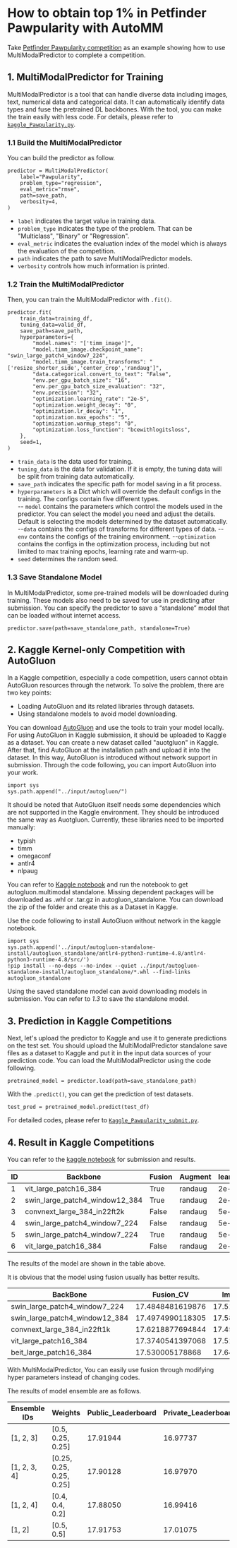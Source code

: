 ﻿# How to obtain top 1% in Petfinder Pawpularity with AutoMM

Take [Petfinder Pawpularity competition](https://www.kaggle.com/competitions/petfinder-pawpularity-score/overview) as an example showing how to use MultiModalPredictor to complete a competition.

## 1. MultiModalPredictor for Training

MultiModalPredictor is a tool that can handle diverse data including images, text, numerical data and categorical data. It can automatically identify data types and fuse the pretrained DL backbones. With the tool, you can make the train easily with less code. For details, please refer to [`kaggle_Pawpularity.py`](./kaggle_Pawpularity.py).

### 1.1 Build the MultiModalPredictor

You can build the predictor as follow.

    predictor = MultiModalPredictor(
	    label="Pawpularity", 
	    problem_type="regression", 
	    eval_metric="rmse", 
	    path=save_path,  
	    verbosity=4, 
	)

 - `label` indicates the target value in training data.
 - `problem_type` indicates the type of the problem. That can be "Multiclass", "Binary" or "Regression".
 - `eval_metric` indicates the evaluation index of the model which is always the evaluation of the competition.
 - `path` indicates the path to save MultiModalPredictor models.
 - `verbosity` controls how much information is printed.

### 1.2 Train the MultiModalPredictor

Then, you can train the MultiModalPredictor with `.fit()`.

    predictor.fit(  
	    train_data=training_df,
	    tuning_data=valid_df,  
	    save_path=save_path,  
	    hyperparameters={
		    "model.names": "['timm_image']",
		    "model.timm_image.checkpoint_name": "swin_large_patch4_window7_224",
		    "model.timm_image.train_transforms": "['resize_shorter_side','center_crop','randaug']",
		    "data.categorical.convert_to_text": "False",
		    "env.per_gpu_batch_size": "16",
		    "env.per_gpu_batch_size_evaluation": "32",
		    "env.precision": "32",
		    "optimization.learning_rate": "2e-5",
		    "optimization.weight_decay": "0",
		    "optimization.lr_decay": "1",
		    "optimization.max_epochs": "5",
		    "optimization.warmup_steps": "0",
		    "optimization.loss_function": "bcewithlogitsloss",
		},
		seed=1,
	)

 - `train_data` is the data used for training.
 - `tuning_data` is the data for validation. If it is empty, the tuning data will be split from training data automatically.
 - `save_path` indicates the specific path for model saving in a fit process.
 - `hyperparameters` is a Dict which will override the default configs in the training. The configs contain five different types.  
 -- `model` contains the parameters which control the models used in the predictor. You can select the model you need and adjust the details. Default is selecting the models determined by the dataset automatically.
 --`data` contains the configs of transforms for different types of data. 
 --`env` contains the configs of the training environment.
 --`optimization` contains the configs in the optimization process, including but not limited to max training epochs, learning rate and warm-up.
 - `seed` determines the random seed.

### 1.3 Save Standalone Model
In MultiModalPredictor, some pre-trained models will be downloaded during training. These models also need to be saved for use in predicting after submission. You can specify the predictor to save a “standalone” model that can be loaded without internet access.

    predictor.save(path=save_standalone_path, standalone=True)

## 2. Kaggle Kernel-only Competition with AutoGluon

In a Kaggle competition, especially a code competition, users cannot obtain AutoGluon resources through the network. 
To solve the problem, there are two key points:

 - Loading AutoGluon and its related libraries through datasets.
 - Using standalone models to avoid model downloading.

You can download [AutoGluon](https://github.com/autogluon/autogluon) and use the tools to train your model locally.
For using AutoGluon in Kaggle submission, it should be uploaded to Kaggle as a dataset. You can create a new dataset called "auotgluon" in Kaggle. After that, find AutoGluon at the installation path and upload it into the dataset. 
In this way, AutoGluon is introduced without network support in submission. 
Through the code following, you can import AutoGluon into your work.

    import sys
    sys.path.append("../input/autogluon/")
  
It should be noted that AutoGluon itself needs some dependencies which are not supported in the Kaggle environment. They should be introduced the same way as Auotgluon. 
Currently, these libraries need to be imported manually:

 - typish
 - timm
 - omegaconf
 - antlr4
 - nlpaug

You can refer to [Kaggle notebook](https://www.kaggle.com/code/linuxdex/get-autogluon-standalone) and run the notebook to get autogluon.multimodal standalone. Missing dependent packages will be downloaded as .whl or .tar.gz in autogluon_standalone. You can download the zip of the folder and create this as a Dataset in Kaggle.

Use the code following to install AutoGluon without network in the kaggle notebook. 

    import sys
    sys.path.append('../input/autogluon-standalone-install/autogluon_standalone/antlr4-python3-runtime-4.8/antlr4-python3-runtime-4.8/src/')
    !pip install --no-deps --no-index --quiet ../input/autogluon-standalone-install/autogluon_standalone/*.whl --find-links autogluon_standalone

Using the saved standalone model can avoid downloading models in submission. You can refer to *1.3* to save the standalone model.

## 3. Prediction in Kaggle Competitions

Next, let's upload the predictor to Kaggle and use it to generate predictions on the test set. You should upload the MultiModalPredictor standalone save files as a dataset to Kaggle and put it in the input data sources of your prediction code. 
You can load the MultiModalPredictor using the code following.

    pretrained_model = predictor.load(path=save_standalone_path)

With the `.predict()`, you can get the prediction of test datasets.

    test_pred = pretrained_model.predict(test_df)
 
For detailed codes, please refer to [`Kaggle_Pawpularity_submit.py`](./kaggle_Pawpularity_submit.py).

## 4. Result in Kaggle Competitions

You can refer to the [kaggle notebook](https://www.kaggle.com/code/linuxdex/use-autogluon-to-predict-pet-adoption) for submission and results.

| ID | Backbone | Fusion | Augment | learning_rate | lr_decay | weight_decay | Max_epochs | Warmup_step | Per_gpu_batch_size | Per_gpu_batch_size_evaluation | Precision | CV | Public_Leaderboard | Private_Leaderboard | Download |
|----|----------|--------|---------|---------------|----------|--------------|------------|-------------|--------------------|-------------------------------|-----------|----|--------------------|---------------------|----------|
| 1 | vit_large_patch16_384 | True | randaug | 2e-5 | 1 | 0 | 5 | 0 | 8 | 3 | 32 | 17.3740541397068 | 17.97642 | 17.10867| [result7](http://automl-mm-bench.s3.amazonaws.com/0.5release/petfinder_pawpularity/result7_standalone.zip) |
| 2 | swin_large_patch4_window12_384 | True | randaug | 2e-5 | 1 | 0 | 5 | 0 | 8 | 32 | 32 | 17.4974990118305 | 18.09335 | 17.18875 | [result6](http://automl-mm-bench.s3.amazonaws.com/0.5release/petfinder_pawpularity/result6_standalone.zip) |
| 3 | convnext_large_384_in22ft2k | False | randaug | 5e-5 | 1 | 0 | 10 | 0 | 8 | 4 | 32 | 17.4523797944187 | 18.25999 | 17.20016 | [result26](http://automl-mm-bench.s3.amazonaws.com/0.5release/petfinder_pawpularity/result26_standalone.zip) |
| 4 | swin_large_patch4_window7_224 | False | randaug | 5e-5 | 1 | 0 | 5 | 0 | 16 | 32 | 32 | 17.5192244849318 | 18.03887 | 17.27713 | [result13](http://automl-mm-bench.s3.amazonaws.com/0.5release/petfinder_pawpularity/result13_standalone.zip) |
| 5 | swin_large_patch4_window7_224 | True | randaug | 5e-5 | 1 | 0 | 10 | 0.1 | 16 | 32 | 32 | 17.4848481619876 | 18.15082 | 17.29325 | [result30](http://automl-mm-bench.s3.amazonaws.com/0.5release/petfinder_pawpularity/result30_standalone.zip) |
| 6 | vit_large_patch16_384 | False | randaug | 2e-5 | 1 | 0 | 5 | 0 | 8 | 3 | 32 | 17.5162709909151 | 18.15326 | 17.37978 | [result23](http://automl-mm-bench.s3.amazonaws.com/0.5release/petfinder_pawpularity/result23_standalone.zip) |

The results of the model are shown in the table above.

It is obvious that the model using fusion usually has better results.

| BackBone | Fusion_CV | Image_only_CV |
|----------|-----------|---------------|
| swin_large_patch4_window7_224 | 17.4848481619876 | 17.5192244849318 |
| swin_large_patch4_window12_384 | 17.4974990118305 | 17.5871592343891 |
| convnext_large_384_in22ft1k | 17.6218877694844 | 17.4523797944187 |
| vit_large_patch16_384 | 17.3740541397068 | 17.5162709909151 | 
| beit_large_patch16_384 | 17.530005178868 | 17.6423355406175 |

With MultiModalPredictor, You can easily use fusion through modifying hyper parameters instead of changing codes.

The results of model ensemble are as follows.

| Ensemble IDs | Weights | Public_Leaderboard | Private_Leaderboard | Kaggle screenshot |
|--------------|---------|--------------------|---------------------|-------------------|
| [1, 2, 3] | [0.5, 0.25, 0.25] | 17.91944 | 16.97737 | [Kaggle result](http://automl-mm-bench.s3.amazonaws.com/0.5release/petfinder_pawpularity/kaggle-shot/shot_1.png) |
| [1, 2, 3, 4] | [0.25, 0.25, 0.25, 0.25] | 17.90128 | 16.97970 | [Kaggle result](http://automl-mm-bench.s3.amazonaws.com/0.5release/petfinder_pawpularity/kaggle-shot/shot_2.png) |
| [1, 2, 4] | [0.4, 0.4, 0.2] | 17.88050 | 16.99416 | [Kaggle result](http://automl-mm-bench.s3.amazonaws.com/0.5release/petfinder_pawpularity/kaggle-shot/shot_3.png) |
| [1, 2] | [0.5, 0.5] | 17.91753 | 17.01075 | [Kaggle result](http://automl-mm-bench.s3.amazonaws.com/0.5release/petfinder_pawpularity/kaggle-shot/shot_4.png) |
